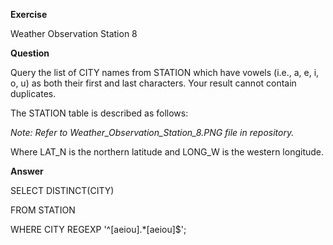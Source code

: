 **Exercise**

Weather Observation Station 8

**Question**

Query the list of CITY names from STATION which have vowels (i.e., a, e, i, o, u) as both their first and last characters. Your result cannot contain duplicates.

The STATION table is described as follows:

*Note: Refer to Weather_Observation_Station_8.PNG file in repository.*

Where LAT_N is the northern latitude and LONG_W is the western longitude.


**Answer**

SELECT DISTINCT(CITY)

FROM STATION

WHERE CITY REGEXP '^[aeiou].*[aeiou]$';
